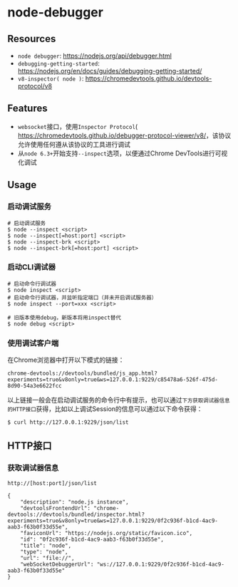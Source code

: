 # node-debugger

## Resources

* `node debugger`: <https://nodejs.org/api/debugger.html>
* `debugging-getting-started`: <https://nodejs.org/en/docs/guides/debugging-getting-started/>
* `v8-inspector( node )`: <https://chromedevtools.github.io/devtools-protocol/v8>


## Features

* `websocket`接口，使用`Inspector Protocol`( <https://chromedevtools.github.io/debugger-protocol-viewer/v8/>，该协议允许使用任何遵从该协议的工具进行调试
* 从`node 6.3+`开始支持`--inspect`选项，以便通过Chrome DevTools进行可视化调试


## Usage

### 启动调试服务

    # 启动调试服务
    $ node --inspect <script>
    $ node --inspect[=host:port] <script>
    $ node --inspect-brk <script>
    $ node --inspect-brk[=host:port] <script>


### 启动CLI调试器

    # 启动命令行调试器
    $ node inspect <script>
    # 启动命令行调试器，并监听指定端口（并未开启调试服务器）
    $ node inspect --port=xxx <script>

    # 旧版本使用debug，新版本将用inspect替代
    $ node debug <script>



### 使用调试客户端

在Chrome浏览器中打开以下模式的链接：

    chrome-devtools://devtools/bundled/js_app.html?experiments=true&v8only=true&ws=127.0.0.1:9229/c85478a6-526f-475d-8d90-54a3e6622fcc

以上链接一般会在启动调试服务的命令行中有提示，也可以通过`下方获取调试器信息的HTTP接口`获得，比如以上调试Session的信息可以通过以下命令获得：

    $ curl http://127.0.0.1:9229/json/list



## HTTP接口

### 获取调试器信息

    http://[host:port]/json/list

    {
        "description": "node.js instance",
        "devtoolsFrontendUrl": "chrome-devtools://devtools/bundled/inspector.html?experiments=true&v8only=true&ws=127.0.0.1:9229/0f2c936f-b1cd-4ac9-aab3-f63b0f33d55e",
        "faviconUrl": "https://nodejs.org/static/favicon.ico",
        "id": "0f2c936f-b1cd-4ac9-aab3-f63b0f33d55e",
        "title": "node",
        "type": "node",
        "url": "file://",
        "webSocketDebuggerUrl": "ws://127.0.0.1:9229/0f2c936f-b1cd-4ac9-aab3-f63b0f33d55e"
    }
